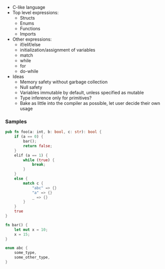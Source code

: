 - C-like language
- Top level expressions:
	- Structs
	- Enums
	- Functions
	- Imports
- Other expressions:
	- if/elif/else
	- initialization/assignment of variables
	- match
	- while
	- for
	- do-while
- Ideas
	- Memory safety without garbage collection
	- Null safety
	- Variables immutable by default, unless specified as mutable
	- Type inference only for primitives?
	- Bake as little into the compiler as possible, let user decide their own usage

### Samples
```rust
pub fn foo(a: int, b: bool, c: str): bool {
	if (a == 0) {
		bar();
		return false;
	}
	elif (a == 1) {
		while (true) {
			break; 
		}
	}
	else {
		match c {
			"abc" => {}
			"a" => {}
			_ => {}
		}
	}
	true
}

fn bar() {
	let mut x = 10;
	x = 15;
}

enum abc {
	some_type,
	some_other_type,
}
```